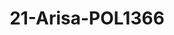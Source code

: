 ---
title: 21-Arisa-POL1366
image: 21-Arisa-POL1366.JPG
brand: elisabetta-polignano
layout: vestito
---